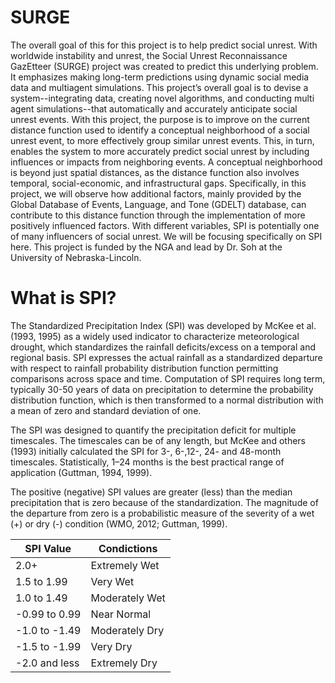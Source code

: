 # SURGE
The overall goal of this for this project is to help predict social unrest. With worldwide instability and unrest, the Social Unrest Reconnaissance GazEtteer (SURGE) project was created to predict this underlying problem. It emphasizes making long-term predictions using dynamic social media data and multiagent simulations. This project’s overall goal is to devise a system--integrating data, creating novel algorithms, and conducting multi agent simulations--that automatically and accurately anticipate social unrest events. With this project, the purpose is to improve on the current distance function used to identify a conceptual neighborhood of a social unrest event, to more effectively group similar unrest events. This, in turn, enables the system to more accurately predict social unrest by including influences or impacts from neighboring events. A conceptual neighborhood is beyond just spatial distances, as the distance function also involves temporal, social-economic, and infrastructural gaps. Specifically, in this project, we will observe how additional factors, mainly provided by the Global Database of Events, Language, and Tone (GDELT) database, can contribute to this distance function through the implementation of more positively influenced factors. With different variables, SPI is potentially one of many influencers of social unrest. We will be focusing specifically on SPI here. This project is funded by the NGA and lead by Dr. Soh at the University of Nebraska-Lincoln.

# What is SPI?
The Standardized Precipitation Index (SPI) was developed by McKee et al. (1993, 1995) as a widely used indicator to characterize meteorological drought, which standardizes the rainfall deficits/excess on a temporal and regional basis. SPI expresses the actual rainfall as a standardized departure with respect to rainfall probability distribution function permitting comparisons across space and time. Computation of SPI requires long term, typically 30-50 years of data on precipitation to determine the probability distribution function, which is then transformed to a normal distribution with a mean of zero and standard deviation of one.

The SPI was designed to quantify the precipitation deficit for multiple timescales. The timescales can be of any length, but McKee and others (1993) initially calculated the SPI for 3-, 6-,12-, 24- and 48-month timescales. Statistically, 1–24 months is the best practical range of application (Guttman, 1994, 1999).

The positive (negative) SPI values are greater (less) than the median precipitation that is zero because of the standardization. The magnitude of the departure from zero is a probabilistic measure of the severity of a wet (+) or dry (-) condition (WMO, 2012; Guttman, 1999). 
  
SPI Value | Condictions
------------ | -------------
2.0+ | Extremely Wet
1.5 to 1.99 | Very Wet
1.0 to 1.49 | Moderately Wet
-0.99 to 0.99 | Near Normal
-1.0 to -1.49 | Moderately Dry
-1.5 to -1.99 | Very Dry
-2.0 and less | Extremely Dry
